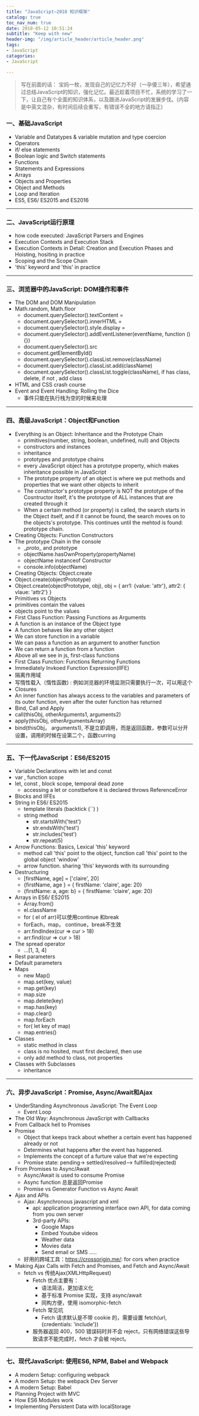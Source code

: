 ```yaml
---
title: "JavaScript—2018 知识框架"
catalog: true
toc_nav_num: true
date: 2018-05-12 10:51:24
subtitle: "Keep with new"
header-img: "/img/article_header/article_header.png"
tags:
- JavaScript
catagories:
- JavaScript

---
```

> 写在前面的话： 宝妈一枚，发现自己的记忆力不好（一孕傻三年），希望通过总结JavaScript的知识，强化记忆。最近趁着项目不忙，系统的学习了一下，让自己有个全面的知识体系，以及跟进JavaScript的发展步伐。(内容是中英文混杂，有时间后续会重写，有错误不全的地方请指正)


### 一、基础JavaScript
* Variable and Datatypes & variable mutation and type coercion
* Operators
* if/ else statements
* Boolean logic and Switch statements
* Functions
* Statements and Expressions
* Arrays
* Objects and Properties
* Object and Methods
* Loop and Iteration
* ES5, ES6/ ES2015 and ES2016
***
### 二、JavaScript运行原理
* how code executed: JavaScript Parsers and Engines
* Execution Contexts and Execution Stack
* Execution Contexts in Detail: Creation and Execution Phases and Hoisting, hositing in practice
* Scoping and the Scope Chain
* 'this' keyword and 'this' in practice

***
### 三、浏览器中的JavaScript: DOM操作和事件
* The DOM and DOM Manipulation
* Math.random, Math.floor
  * document.querySelector().textContent =
  * document.querySelector().innerHTML =
  * document.querySelector().style.display =
  * document.querySelector().addEventListener(eventName,  function () {})
  * document.querySelector().src
  * document.getElementById()
  * document.querySelector().classList.remove(className)
  * document.querySelector().classList.add(className)
  * document.querySelector().classList.toggle(className), if has class, delete, if not , add class
* HTML and CSS crash course
* Event and Event Handling: Rolling the Dice
  * 事件只能在执行栈为空的时候来处理
***
### 四、高级JavaScript：Object和Function
* Everything is an Object: Inheritance and the Prototype Chain
  * primitives(number, string, boolean, undefined, null) and Objects
  * constructors and instances
  * inheritance
  * prototypes and prototype chains
  * every JavaScript object has a prototype property, which makes inheritance possible in JavaScript
  * The prototype property of an object is where we put methods and properties that we want other objects to inherit
  * The constructor's prototype property is NOT the prototype of the Cosntructor itself, it's the prototype of ALL instances that are created through it
  * When a certain method (or property) is called, the search starts in the Object itself, and if it cannot be found, the search moves on to the objects's prototype. This continues until the mehtod is found: prototype chain.
* Creating Objects: Function Constructors
* The prototype Chain in the console
  * \__proto__  and prototype
  * objectName.hasOwnProperty(propertyName)
  * objectName instanceof Constructor
  * console.info(objectName)
 * Creating Objects: Object.create
  * Object.create(objectPrototype)
  * Object.create(objectPrototype, obj), obj = { arr1: {value: 'attr'}, attr2: { vlaue: 'attr2'} }
* Primitives vs Objects
 * primitives contain the values
 * objects point to the values
* First Class Function: Passing Functions as Arguments
 * A function is an instance of the Object type
 * A function behaves like any other object
 * We can store function in a variable
 * We can pass a function as an argument to another function
 * We can return a function from a function
 * Above all we see in js, first-class functions
* First Class Function: Functions Returning Functions
* Immediately Invkoed Function Expression(IIFE)
 * 隔离作用域
 * 写惰性载入（惰性函数) : 例如浏览器的环境监测只需要执行一次，可以用这个
* Closures
 * An inner function has always access to the variables and parameters of its outer function, even after the outer function has returned
* Bind, Call and Apply
 * call(thisObj, otherArguments1, arguments2)
* apply(thisObj, otherArgumentsArray)
* bind(thisObj， arguments1), 不是立即调用，而是返回函数，参数可以分开设置，调用的时候在设第二个，函数curring
***
### 五、下一代JavaScript：ES6/ES2015
* Variable Declarations with let and const
 * var , function scope
 * let, const , block scope, temporal dead zone
   * accessing a let or constbefore it is declared throws ReferenceError
* Blocks and IIFEs
* String in ES6/ ES2015
  * template literals (backtick (``) )
  * string method
    * str.startsWith('test')
    * str.endsWith('test')
    * str.includes('test')
    * str.repeat(5)
* Arrow Functions: Basics, Lexical 'this' keyword
  * method call 'this' point to the object, function call 'this' point to the global object 'window'
  * arrow function. sharing 'this' keywords with its surrounding
* Destructuring
  * [firstName, age] = ['claire', 20]
  * {firstName, age } = { firstName: 'claire', age: 20}
  * {firstName: a, age: b} = { firstName: 'claire', age: 20}
* Arrays in ES6/ ES2015
  * Array.from()
  * el.className
  * for ( el of arr)可以使用continue 和break
  * forEach，map， continue，break不生效
  * arr.findIndex(cur => cur > 18)
  * arr.find(cur => cur > 18)
* The spread operator
  * ...[1, 3, 4]
* Rest parameters
* Default parameters
* Maps
  * new Map()
  * map.set(key, value)
  * map.get(key)
  * map.size
  * map.delete(key)
  * map.has(key)
  * map.clear()
  * map.forEach
  * for( let key of map)
  * map.entries()
* Classes
  * static method in class
  * class is no hosited, must first declared, then use
  * only add method to class, not properties
* Classes with Subclasses
  * inheritance

***
### 六、异步JavaScript：Promise, Async/Await和Ajax
* UnderStanding Asynchronous JavaScript: The Event Loop
  * Event Loop
* The Old Way: Asynchronous JavaScript with Callbacks
* From Callback hell to Promises
 * Promise
   * Object that keeps track about whether a certain event has happened already or not
   * Determines what happens after the event has happened.
   * Implements the concept of a furture value that we're expecting
   * Promise state: pending-> settled/resolved--> fulfilled(rejected)
* From Promises to Async/Await
  * Async/Await is used to consume Promise
  * Async function 总是返回Promise
  * Promise vs Generator Function vs Async Await
* Ajax and APIs
  * Ajax: Asynchronous javascript and xml
    * api: application programming interface own API, for data coming from you own server
    * 3rd-party APIs:
      * Google Maps
      * Embed Youtube videos
      * Weather data
      * Movies data
      * Send email or SMS
.....
   * 好用的跨域工具：https://crossorigin.me/: for cors when practice
* Making Ajax Calls with Fetch and Promises, and Fetch and Async/Await
   * fetch vs 传统Ajax(XMLHttpRequest)
     * Fetch 优点主要有：
       * 语法简洁，更加语义化
       * 基于标准 Promise 实现，支持 async/await
       * 同构方便，使用 isomorphic-fetch
     * Fetch 常见坑
       * Fetch 请求默认是不带 cookie 的，需要设置 fetch(url, {credentials: 'include'})
     * 服务器返回 400，500 错误码时并不会  reject，只有网络错误这些导致请求不能完成时，fetch 才会被 reject。
***
### 七、现代JavaScript: 使用ES6, NPM, Babel and Webpack
* A modern Setup: configuring webpack
* A modern Setup: the webpack Dev Server
* A modern Setup: Babel
* Planning Project with MVC
* How ES6 Modules work
* Implementing Persistent Data with localStorage
